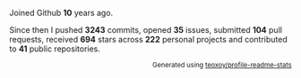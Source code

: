 Joined Github **10** years ago.

Since then I pushed **3243** commits, opened **35** issues, submitted **104** pull requests, received **694** stars across **222** personal projects and contributed to **41** public repositories.

<p align="right"><sub>Generated using <a href="https://github.com/marketplace/actions/profile-readme-stats">teoxoy/profile-readme-stats</a></sub></p>
